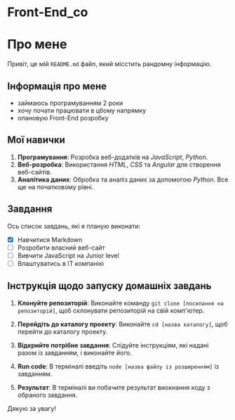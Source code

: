 # Front-End_co

# Про мене

Привіт, це мій `README.md` файл, який місстить рандомну інформацію.

## Інформація про мене

- займаюсь програмуванням 2 роки
- хочу почати працювати в цбому напрямку
- опановую Front-End розробку

## Мої навички


1. **Програмування**: Розробка веб-додатків на *JavaScript*, *Python*.
2. **Веб-розробка**: Використання *HTML*, *CSS* та *Angular* для створення веб-сайтів.
3. **Аналітика даних**: Обробка та аналіз даних за допомогою *Python*. Все ще на початковому рівні.

## Завдання

Ось список завдань, які я планую виконати:

- [x] Навчитися Markdown
- [ ] Розробити власний веб-сайт
- [ ] Вивчити JavaScript на Junior level
- [ ] Влаштуватись в IT компанію

## Інструкція щодо запуску домашніх завдань


1. **Клонуйте репозиторій**: Виконайте команду `git clone [посилання на репозиторій]`, щоб склонувати репозиторій на свій комп'ютер.

2. **Перейдіть до каталогу проекту**: Виконайте `cd [назва каталогу]`, щоб перейти до каталогу проекту.

3. **Відкрийте потрібне завдання**: Слідуйте інструкціям, які надані разом із завданням, і виконайте його.

4. **Run code**: В терміналі введіть `node [назва файлу із розширенням]` із завданням.

5. **Результат**: В терміналі ви побачите результат виокнання коду з обраного завдання.

Дякую за увагу!
